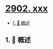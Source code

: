 # [2902. xxx](https://github.com/Tdahuyou/TNotes.leetcode/tree/main/notes/2902.%20xxx)

<!-- region:toc -->

- [1. 📝 概述](#1--概述)

<!-- endregion:toc -->

## 1. 📝 概述
